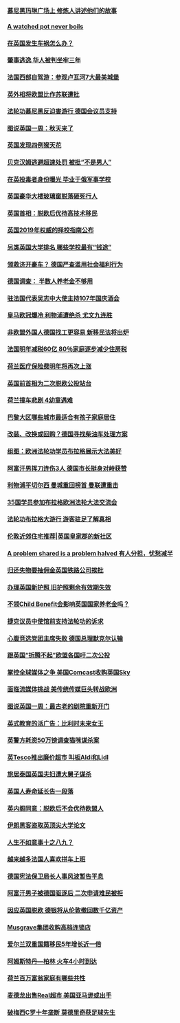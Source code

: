 #### [慕尼黑玛琳广场上 修炼人讲述他们的故事](../pages/nsc974/n10762990.md?t=10071831) 

#### [A watched pot never boils](../pages/nsc974/n10763822.md?t=10071831) 

#### [在英国发生车祸怎么办？](../pages/nsc974/n10763811.md?t=10071831) 

#### [肇事逃逸 华人被判坐牢三年](../pages/nsc974/n10763799.md?t=10071831) 

#### [法国西部自驾游：参观卢瓦河7大最美城堡](../pages/nsc974/n10760218.md?t=10071831) 

#### [英外相将欧盟比作苏联遭批](../pages/nsc974/n10761274.md?t=10071831) 

#### [法轮功慕尼黑反迫害游行 德国会议员支持](../pages/nsc974/n10760664.md?t=10071831) 

#### [图说英国一周：秋天来了](../pages/nsc974/n10761380.md?t=10071831) 

#### [英国发现四例猴天花](../pages/nsc974/n10761362.md?t=10071831) 

#### [贝克汉姆逃避超速处罚 被批“不是男人”](../pages/nsc974/n10761349.md?t=10071831) 

#### [在英投毒者身份曝光 毕业于俄军事学校](../pages/nsc974/n10761338.md?t=10071831) 

#### [英国豪华大楼玻璃窗脱落砸死行人](../pages/nsc974/n10761334.md?t=10071831) 

#### [英国首相：脱欧后优待高技术移民](../pages/nsc974/n10761323.md?t=10071831) 

#### [英国2019年权威的择校指南公布](../pages/nsc974/n10761253.md?t=10071831) 

#### [另类英国大学排名 哪些学校最有“钱途”](../pages/nsc974/n10760972.md?t=10071831) 

#### [领救济开豪车？ 德国严查滥用社会福利行为](../pages/nsc974/n10760730.md?t=10071831) 

#### [德国调查：  半数人养老金不够用](../pages/nsc974/n10760552.md?t=10071831) 

#### [驻法国代表吴志中大使主持107年国庆酒会](../pages/nsc974/n10760458.md?t=10071831) 

#### [皇马欧冠爆冷 利物浦遭绝杀 尤文九连胜](../pages/nsc974/n10759476.md?t=10071831) 

#### [非欧盟外国人德国找工更容易 新移民法将出炉](../pages/nsc974/n10758904.md?t=10071831) 

#### [法国明年减税60亿 80％家庭逐步减少住房税](../pages/nsc974/n10758112.md?t=10071831) 

#### [荷兰医疗保险费明年将再次上涨](../pages/nsc974/n10758614.md?t=10071831) 

#### [英国前首相为二次脱欧公投站台](../pages/nsc974/n10756382.md?t=10071831) 

#### [荷兰撞车悲剧 4幼童遇难](../pages/nsc974/n10758529.md?t=10071831) 

#### [巴黎大区哪些城市最适合有孩子家庭居住](../pages/nsc974/n10758451.md?t=10071831) 

#### [改装、改换或回购？德国寻找柴油车处理方案](../pages/nsc974/n10755781.md?t=10071831) 

#### [组图：欧洲法轮功学员布拉格展示大法美好](../pages/nsc974/n10756084.md?t=10071831) 

#### [阿富汗男挥刀连伤3人 德国市长挺身对峙获赞](../pages/nsc974/n10755624.md?t=10071831) 

#### [利物浦平切尔西 曼城重回榜首 曼联遭重击](../pages/nsc974/n10752442.md?t=10071831) 

#### [35国学员参加布拉格欧洲法轮大法交流会](../pages/nsc974/n10751371.md?t=10071831) 

#### [法轮功布拉格大游行 游客驻足了解真相](../pages/nsc974/n10749360.md?t=10071831) 

#### [伦敦近郊住宅推荐|英国皇家郡的新社区](../pages/nsc974/n10748402.md?t=10071831) 

#### [A problem shared is a problem halved 有人分担，忧愁减半](../pages/nsc974/n10748007.md?t=10071831) 

#### [归还失物要抽佣金英国铁路公司挨批](../pages/nsc974/n10747998.md?t=10071831) 

#### [办理英国新护照 旧护照剩余有效期失效](../pages/nsc974/n10747991.md?t=10071831) 

#### [不领Child Benefit会影响英国国家养老金吗？](../pages/nsc974/n10747977.md?t=10071831) 

#### [捷克议员中使馆前支持法轮功的诉求](../pages/nsc974/n10747691.md?t=10071831) 

#### [心腹竞选党团主席失败 德国总理默克尔认输](../pages/nsc974/n10746576.md?t=10071831) 

#### [跟英国“折腾不起”欧盟各国吁二次公投](../pages/nsc974/n10746245.md?t=10071831) 

#### [掌控全球媒体之争 美国Comcast收购英国Sky](../pages/nsc974/n10746184.md?t=10071831) 

#### [面临流媒体挑战 美传统传媒巨头转战欧洲](../pages/nsc974/n10746233.md?t=10071831) 

#### [图说英国一周：最古老的剧院重新开门](../pages/nsc974/n10746284.md?t=10071831) 

#### [英式教育的活广告：比利时未来女王](../pages/nsc974/n10746280.md?t=10071831) 

#### [英警方耗资50万镑调查猫咪谋杀案](../pages/nsc974/n10746272.md?t=10071831) 

#### [英Tesco推出廉价超市 叫板Aldi和Lidl](../pages/nsc974/n10746265.md?t=10071831) 

#### [旅居泰国英国夫妇遭大舅子谋杀](../pages/nsc974/n10746263.md?t=10071831) 

#### [英国人寿命延长告一段落](../pages/nsc974/n10746259.md?t=10071831) 

#### [英内阁同意：脱欧后不会优待欧盟人](../pages/nsc974/n10746255.md?t=10071831) 

#### [伊朗黑客盗取英顶尖大学论文](../pages/nsc974/n10746250.md?t=10071831) 

#### [人生不如意事十之八九？](../pages/nsc974/n10745399.md?t=10071831) 

#### [越来越多法国人喜欢拼车上班](../pages/nsc974/n10743007.md?t=10071831) 

#### [德国宪法保卫局长人事风波暂告平息](../pages/nsc974/n10742793.md?t=10071831) 

#### [阿富汗男子被德国驱逐后 二次申请难民被拒](../pages/nsc974/n10742927.md?t=10071831) 

#### [因应英国脱欧 德银将从伦敦撤回数千亿资产](../pages/nsc974/n10739653.md?t=10071831) 

#### [Musgrave集团收购高档连锁店](../pages/nsc974/n10740570.md?t=10071831) 

#### [爱尔兰双重国籍移民5年增长近一倍](../pages/nsc974/n10740498.md?t=10071831) 

#### [阿姆斯特丹—柏林 火车4小时到达](../pages/nsc974/n10740435.md?t=10071831) 

#### [荷兰百万富翁家庭有哪些共性](../pages/nsc974/n10740251.md?t=10071831) 

#### [麦德龙出售Real超市  美国亚马逊或出手](../pages/nsc974/n10739571.md?t=10071831) 

#### [破梅西C罗十年垄断 莫德里奇获足球先生](../pages/nsc974/n10738647.md?t=10071831) 

